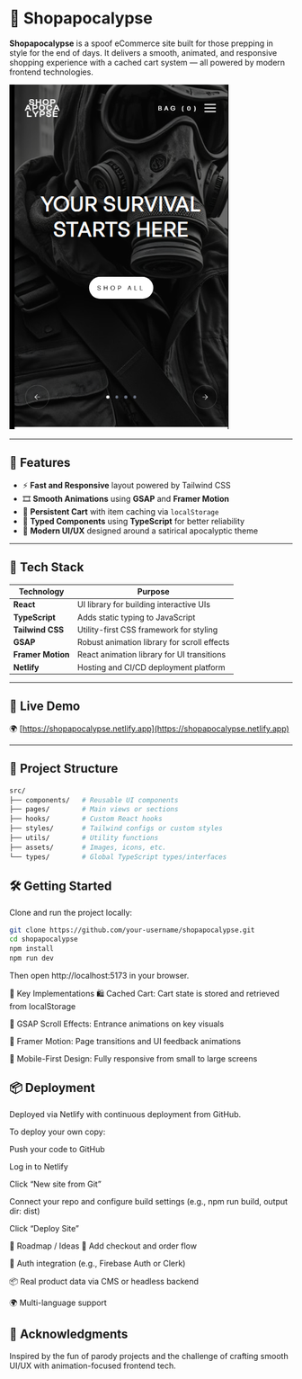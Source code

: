 # 🛒 Shopapocalypse

**Shopapocalypse** is a spoof eCommerce site built for those prepping in style for the end of days. It delivers a smooth, animated, and responsive shopping experience with a cached cart system — all powered by modern frontend technologies.

![Shopapocalypse Screenshot](./public/images/shopapo.png)

---

## 🚀 Features

- ⚡ **Fast and Responsive** layout powered by Tailwind CSS
- 🎞️ **Smooth Animations** using **GSAP** and **Framer Motion**
- 🛒 **Persistent Cart** with item caching via `localStorage`
- 🧠 **Typed Components** using **TypeScript** for better reliability
- 💅 **Modern UI/UX** designed around a satirical apocalyptic theme

---

## 🧪 Tech Stack

| Technology        | Purpose                                     |
| ----------------- | ------------------------------------------- |
| **React**         | UI library for building interactive UIs     |
| **TypeScript**    | Adds static typing to JavaScript            |
| **Tailwind CSS**  | Utility-first CSS framework for styling     |
| **GSAP**          | Robust animation library for scroll effects |
| **Framer Motion** | React animation library for UI transitions  |
| **Netlify**       | Hosting and CI/CD deployment platform       |

---

## 📸 Live Demo

🌍 [https://shopapocalypse.netlify.app](https://shopapocalypse.netlify.app)

---

## 📁 Project Structure

```bash
src/
├── components/   # Reusable UI components
├── pages/        # Main views or sections
├── hooks/        # Custom React hooks
├── styles/       # Tailwind configs or custom styles
├── utils/        # Utility functions
├── assets/       # Images, icons, etc.
└── types/        # Global TypeScript types/interfaces
```

## 🛠️ Getting Started

Clone and run the project locally:

```bash
git clone https://github.com/your-username/shopapocalypse.git
cd shopapocalypse
npm install
npm run dev
```

Then open http://localhost:5173 in your browser.

🔐 Key Implementations
🛍 Cached Cart: Cart state is stored and retrieved from localStorage

💫 GSAP Scroll Effects: Entrance animations on key visuals

🔄 Framer Motion: Page transitions and UI feedback animations

📱 Mobile-First Design: Fully responsive from small to large screens

## 📦 Deployment

Deployed via Netlify with continuous deployment from GitHub.

To deploy your own copy:

Push your code to GitHub

Log in to Netlify

Click “New site from Git”

Connect your repo and configure build settings (e.g., npm run build, output dir: dist)

Click “Deploy Site”

🔮 Roadmap / Ideas
🧾 Add checkout and order flow

🔐 Auth integration (e.g., Firebase Auth or Clerk)

📦 Real product data via CMS or headless backend

🌍 Multi-language support

## 🙏 Acknowledgments

Inspired by the fun of parody projects and the challenge of crafting smooth UI/UX with animation-focused frontend tech.

```

```
